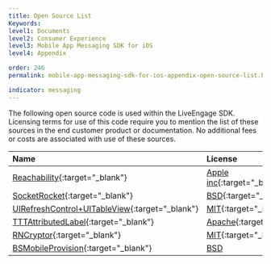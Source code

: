 ```yaml
---
title: Open Source List
Keywords:
level1: Documents
level2: Consumer Experience
level3: Mobile App Messaging SDK for iOS
level4: Appendix

order: 246
permalink: mobile-app-messaging-sdk-for-ios-appendix-open-source-list.html

indicator: messaging
---
```


The following open source code is used within the LiveEngage SDK.  Licensing terms for use of this code require you to mention the list of these sources in the end customer product or documentation.  No additional fees or costs are associated with use of these sources.

| Name | License | Version |
| :--- | :--- | :--- |
| [Reachability](https://developer.apple.com/library/ios/samplecode/Reachability/Introduction/Intro.html#//apple_ref/doc/uid/DTS40007324-Intro-DontLinkElementID_2){:target="_blank"} | [Apple inc](https://developer.apple.com/library/ios/samplecode/Reachability/Listings/LICENSE_txt.html#//apple_ref/doc/uid/DTS40007324-LICENSE_txt-DontLinkElementID_3){:target="_blank"} | 2.2 beta 2 |
| [SocketRocket](https://github.com/facebook/SocketRocket){:target="_blank"} | [BSD](https://github.com/facebook/SocketRocket/blob/master/LICENSE){:target="_blank"}	| 0.6.0 |
|  [UIRefreshControl+UITableView](https://github.com/danielgindi/UIRefreshControl-UITableView){:target="_blank"} | [MIT](https://github.com/danielgindi/UIRefreshControl-UITableView/blob/master/LICENSE){:target="_blank"} | 1.0.0 |
| [TTTAttributedLabel](https://github.com/irccloud/ios/tree/master/TTTAttributedLabel){:target="_blank"} |  [Apache](https://github.com/irccloud/ios/blob/master/LICENSE.txt){:target="_blank"} | 2.0.0 |
| [RNCryptor](https://github.com/RNCryptor/RNCryptor){:target="_blank"} |  [MIT](https://github.com/RNCryptor/RNCryptor/blob/master/LICENSE){:target="_blank"} | 5.0.2 |
| [BSMobileProvision](https://github.com/amazon-archives/BSMobileProvision){:target="_blank"} | [BSD](https://github.com/amazon-archives/BSMobileProvision/blob/master/LICENSE) | 1.0.0 |
